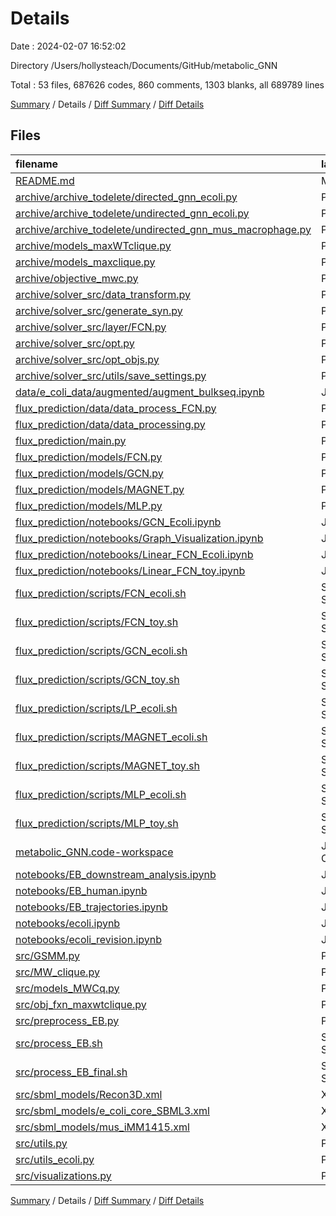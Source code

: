 # Details

Date : 2024-02-07 16:52:02

Directory /Users/hollysteach/Documents/GitHub/metabolic_GNN

Total : 53 files,  687626 codes, 860 comments, 1303 blanks, all 689789 lines

[Summary](results.md) / Details / [Diff Summary](diff.md) / [Diff Details](diff-details.md)

## Files
| filename | language | code | comment | blank | total |
| :--- | :--- | ---: | ---: | ---: | ---: |
| [README.md](/README.md) | Markdown | 27 | 0 | 12 | 39 |
| [archive/archive_todelete/directed_gnn_ecoli.py](/archive/archive_todelete/directed_gnn_ecoli.py) | Python | 161 | 112 | 89 | 362 |
| [archive/archive_todelete/undirected_gnn_ecoli.py](/archive/archive_todelete/undirected_gnn_ecoli.py) | Python | 166 | 112 | 88 | 366 |
| [archive/archive_todelete/undirected_gnn_mus_macrophage.py](/archive/archive_todelete/undirected_gnn_mus_macrophage.py) | Python | 155 | 116 | 90 | 361 |
| [archive/models_maxWTclique.py](/archive/models_maxWTclique.py) | Python | 329 | 18 | 88 | 435 |
| [archive/models_maxclique.py](/archive/models_maxclique.py) | Python | 223 | 16 | 48 | 287 |
| [archive/objective_mwc.py](/archive/objective_mwc.py) | Python | 282 | 19 | 73 | 374 |
| [archive/solver_src/data_transform.py](/archive/solver_src/data_transform.py) | Python | 38 | 6 | 11 | 55 |
| [archive/solver_src/generate_syn.py](/archive/solver_src/generate_syn.py) | Python | 54 | 7 | 15 | 76 |
| [archive/solver_src/layer/FCN.py](/archive/solver_src/layer/FCN.py) | Python | 24 | 2 | 5 | 31 |
| [archive/solver_src/opt.py](/archive/solver_src/opt.py) | Python | 187 | 32 | 44 | 263 |
| [archive/solver_src/opt_objs.py](/archive/solver_src/opt_objs.py) | Python | 187 | 32 | 44 | 263 |
| [archive/solver_src/utils/save_settings.py](/archive/solver_src/utils/save_settings.py) | Python | 7 | 0 | 1 | 8 |
| [data/e_coli_data/augmented/augment_bulkseq.ipynb](/data/e_coli_data/augmented/augment_bulkseq.ipynb) | JSON | 515 | 0 | 1 | 516 |
| [flux_prediction/data/data_process_FCN.py](/flux_prediction/data/data_process_FCN.py) | Python | 63 | 7 | 24 | 94 |
| [flux_prediction/data/data_processing.py](/flux_prediction/data/data_processing.py) | Python | 75 | 6 | 24 | 105 |
| [flux_prediction/main.py](/flux_prediction/main.py) | Python | 210 | 23 | 36 | 269 |
| [flux_prediction/models/FCN.py](/flux_prediction/models/FCN.py) | Python | 103 | 45 | 21 | 169 |
| [flux_prediction/models/GCN.py](/flux_prediction/models/GCN.py) | Python | 57 | 9 | 13 | 79 |
| [flux_prediction/models/MAGNET.py](/flux_prediction/models/MAGNET.py) | Python | 75 | 6 | 16 | 97 |
| [flux_prediction/models/MLP.py](/flux_prediction/models/MLP.py) | Python | 83 | 18 | 14 | 115 |
| [flux_prediction/notebooks/GCN_Ecoli.ipynb](/flux_prediction/notebooks/GCN_Ecoli.ipynb) | JSON | 627 | 0 | 1 | 628 |
| [flux_prediction/notebooks/Graph_Visualization.ipynb](/flux_prediction/notebooks/Graph_Visualization.ipynb) | JSON | 172 | 0 | 1 | 173 |
| [flux_prediction/notebooks/Linear_FCN_Ecoli.ipynb](/flux_prediction/notebooks/Linear_FCN_Ecoli.ipynb) | JSON | 732 | 0 | 1 | 733 |
| [flux_prediction/notebooks/Linear_FCN_toy.ipynb](/flux_prediction/notebooks/Linear_FCN_toy.ipynb) | JSON | 673 | 0 | 1 | 674 |
| [flux_prediction/scripts/FCN_ecoli.sh](/flux_prediction/scripts/FCN_ecoli.sh) | Shell Script | 4 | 9 | 2 | 15 |
| [flux_prediction/scripts/FCN_toy.sh](/flux_prediction/scripts/FCN_toy.sh) | Shell Script | 6 | 7 | 2 | 15 |
| [flux_prediction/scripts/GCN_ecoli.sh](/flux_prediction/scripts/GCN_ecoli.sh) | Shell Script | 6 | 7 | 2 | 15 |
| [flux_prediction/scripts/GCN_toy.sh](/flux_prediction/scripts/GCN_toy.sh) | Shell Script | 6 | 7 | 2 | 15 |
| [flux_prediction/scripts/LP_ecoli.sh](/flux_prediction/scripts/LP_ecoli.sh) | Shell Script | 4 | 9 | 2 | 15 |
| [flux_prediction/scripts/MAGNET_ecoli.sh](/flux_prediction/scripts/MAGNET_ecoli.sh) | Shell Script | 6 | 7 | 2 | 15 |
| [flux_prediction/scripts/MAGNET_toy.sh](/flux_prediction/scripts/MAGNET_toy.sh) | Shell Script | 6 | 7 | 2 | 15 |
| [flux_prediction/scripts/MLP_ecoli.sh](/flux_prediction/scripts/MLP_ecoli.sh) | Shell Script | 6 | 7 | 2 | 15 |
| [flux_prediction/scripts/MLP_toy.sh](/flux_prediction/scripts/MLP_toy.sh) | Shell Script | 6 | 7 | 2 | 15 |
| [metabolic_GNN.code-workspace](/metabolic_GNN.code-workspace) | JSON with Comments | 8 | 0 | 0 | 8 |
| [notebooks/EB_downstream_analysis.ipynb](/notebooks/EB_downstream_analysis.ipynb) | JSON | 869 | 0 | 1 | 870 |
| [notebooks/EB_human.ipynb](/notebooks/EB_human.ipynb) | JSON | 572 | 0 | 1 | 573 |
| [notebooks/EB_trajectories.ipynb](/notebooks/EB_trajectories.ipynb) | JSON | 688 | 0 | 1 | 689 |
| [notebooks/ecoli.ipynb](/notebooks/ecoli.ipynb) | JSON | 2,207 | 0 | 1 | 2,208 |
| [notebooks/ecoli_revision.ipynb](/notebooks/ecoli_revision.ipynb) | JSON | 2,526 | 0 | 1 | 2,527 |
| [src/GSMM.py](/src/GSMM.py) | Python | 332 | 32 | 125 | 489 |
| [src/MW_clique.py](/src/MW_clique.py) | Python | 210 | 59 | 67 | 336 |
| [src/models_MWCq.py](/src/models_MWCq.py) | Python | 181 | 16 | 67 | 264 |
| [src/obj_fxn_maxwtclique.py](/src/obj_fxn_maxwtclique.py) | Python | 373 | 25 | 97 | 495 |
| [src/preprocess_EB.py](/src/preprocess_EB.py) | Python | 104 | 34 | 24 | 162 |
| [src/process_EB.sh](/src/process_EB.sh) | Shell Script | 4 | 9 | 2 | 15 |
| [src/process_EB_final.sh](/src/process_EB_final.sh) | Shell Script | 4 | 9 | 2 | 15 |
| [src/sbml_models/Recon3D.xml](/src/sbml_models/Recon3D.xml) | XML | 448,873 | 0 | 1 | 448,874 |
| [src/sbml_models/e_coli_core_SBML3.xml](/src/sbml_models/e_coli_core_SBML3.xml) | XML | 9,898 | 0 | 1 | 9,899 |
| [src/sbml_models/mus_iMM1415.xml](/src/sbml_models/mus_iMM1415.xml) | XML | 215,097 | 0 | 1 | 215,098 |
| [src/utils.py](/src/utils.py) | Python | 46 | 2 | 13 | 61 |
| [src/utils_ecoli.py](/src/utils_ecoli.py) | Python | 296 | 17 | 104 | 417 |
| [src/visualizations.py](/src/visualizations.py) | Python | 63 | 4 | 15 | 82 |

[Summary](results.md) / Details / [Diff Summary](diff.md) / [Diff Details](diff-details.md)